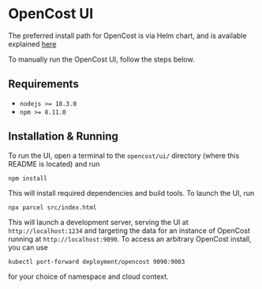 # OpenCost UI
The preferred install path for OpenCost is via Helm chart, and is available explained [here](http://github.com/opencost/opencost-helm-chart)

To manually run the OpenCost UI, follow the steps below.

## Requirements

* `nodejs >= 18.3.0`
* `npm >= 8.11.0`

## Installation & Running
To run the UI, open a terminal to the `opencost/ui/` directory (where this README is located) and run

```
npm install
```

This will install required dependencies and build tools. To launch the UI, run

```
npx parcel src/index.html
```

This will launch a development server, serving the UI at `http://localhost:1234` and targeting the data for an instance of
OpenCost running at `http://localhost:9090`. To access an arbitrary OpenCost install, you can use

```
kubectl port-forward deployment/opencost 9090:9003
```

for your choice of namespace and cloud context.
